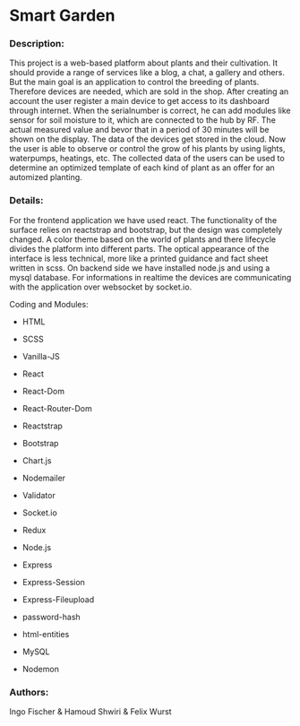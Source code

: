 # Smart Garden

### Description:
This project is a web-based platform about plants and their cultivation. It should provide a range of services like a blog, a chat, a gallery and others. But the main goal is an application to control the breeding of plants. Therefore devices are needed, which are sold in the shop. After creating an account the user register a main device to get access to its dashboard through internet. When the serialnumber is correct, he can add modules like sensor for soil moisture to it, which are connected to the hub by RF. The actual measured value and bevor that in a period of 30 minutes will be shown on the display. The data of the devices get stored in the cloud. Now the user is able to observe or control the grow of his plants by using lights, waterpumps, heatings, etc. The collected data of the users can be used to determine an optimized template of each kind of plant as an offer for an automized planting.

### Details:
For the frontend application we have used react. The functionality of the surface relies on reactstrap and bootstrap, but the design was completely changed. A color theme based on the world of plants and there lifecycle divides the platform into different parts. The optical appearance of the interface is less technical, more like a printed guidance and fact sheet written in scss. On backend side we have installed node.js and using a mysql database. For informations in realtime the devices are communicating with the application over websocket by socket.io.

Coding and Modules:
- HTML
- SCSS
- Vanilla-JS

- React
- React-Dom
- React-Router-Dom
- Reactstrap
- Bootstrap
- Chart.js
- Nodemailer
- Validator
- Socket.io
- Redux

- Node.js
- Express
- Express-Session
- Express-Fileupload
- password-hash
- html-entities
- MySQL
- Nodemon



### Authors:
Ingo Fischer & Hamoud Shwiri & Felix Wurst
